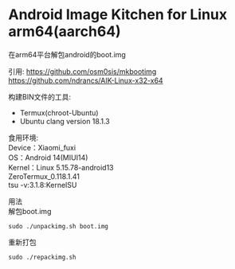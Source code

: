 # Android Image Kitchen for Linux arm64(aarch64)
在arm64平台解包android的boot.img

引用:
https://github.com/osm0sis/mkbootimg
https://github.com/ndrancs/AIK-Linux-x32-x64

构建BIN文件的工具:
- Termux(chroot-Ubuntu)
- Ubuntu clang version 18.1.3

食用环境:   
Device：Xiaomi_fuxi    
OS：Android 14(MIUI14)    
Kernel：Linux 5.15.78-android13    
ZeroTermux_0.118.1.41    
tsu -v:3.1.8:KernelSU    


用法    
解包boot.img    
```
sudo ./unpackimg.sh boot.img
```

重新打包
```
sudo ./repackimg.sh
```

